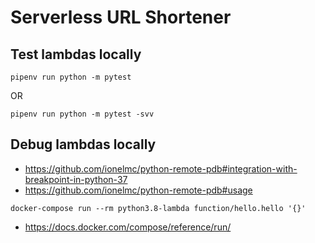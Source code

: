
# Serverless URL Shortener

## Test lambdas locally

```
pipenv run python -m pytest
```
OR
```
pipenv run python -m pytest -svv
```

## Debug lambdas locally

- https://github.com/ionelmc/python-remote-pdb#integration-with-breakpoint-in-python-37
- https://github.com/ionelmc/python-remote-pdb#usage

```
docker-compose run --rm python3.8-lambda function/hello.hello '{}'
```

- https://docs.docker.com/compose/reference/run/
